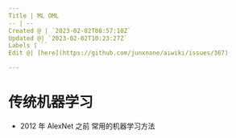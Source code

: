 ```yaml
---
Title | ML OML
-- | --
Created @ | `2023-02-02T08:57:10Z`
Updated @| `2023-02-02T10:23:27Z`
Labels | ``
Edit @| [here](https://github.com/junxnone/aiwiki/issues/367)

---
```

# 传统机器学习

- 2012 年 AlexNet 之前 常用的机器学习方法
